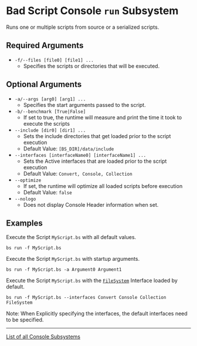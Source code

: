 # Bad Script Console `run` Subsystem

Runs one or multiple scripts from source or a serialized scripts.

## Required Arguments
- `-f/--files [file0] [file1] ...`
	- Specifies the scripts or directories that will be executed.

## Optional Arguments
- `-a/--args [arg0] [arg1] ...`
	- Specifies the start arguments passed to the script.
- `-b/--benchmark [True|False]`
	- If set to true, the runtime will measure and print the time it took to execute the scripts
- `--include [dir0] [dir1] ...`
	- Sets the include directories that get loaded prior to the script execution
	- Default Value: `[BS_DIR]/data/include`
- `--interfaces [interfaceName0] [interfaceName1] ...`
	- Sets the Active interfaces that are loaded prior to the script execution
	- Default Value: `Convert, Console, Collection`
- `--optimize`
	- If set, the runtime will optimize all loaded scripts before execution
	- Default Value: `false`
- `--nologo`
	- Does not display Console Header information when set.

## Examples

Execute the Script `MyScript.bs` with all default values.
```
bs run -f MyScript.bs
```

Execute the Script `MyScript.bs` with startup arguments.
```
bs run -f MyScript.bs -a Argument0 Argument1
```

Execute the Script `MyScript.bs` with the [`FileSystem`](../../interfaces/new/FileSystem.md) Interface loaded by default.
```
bs run -f MyScript.bs --interfaces Convert Console Collection FileSystem
```
Note: When Explicitly specifying the interfaces, the default interfaces need to be specified.

___

[List of all Console Subsystems](./Subsystems.md)